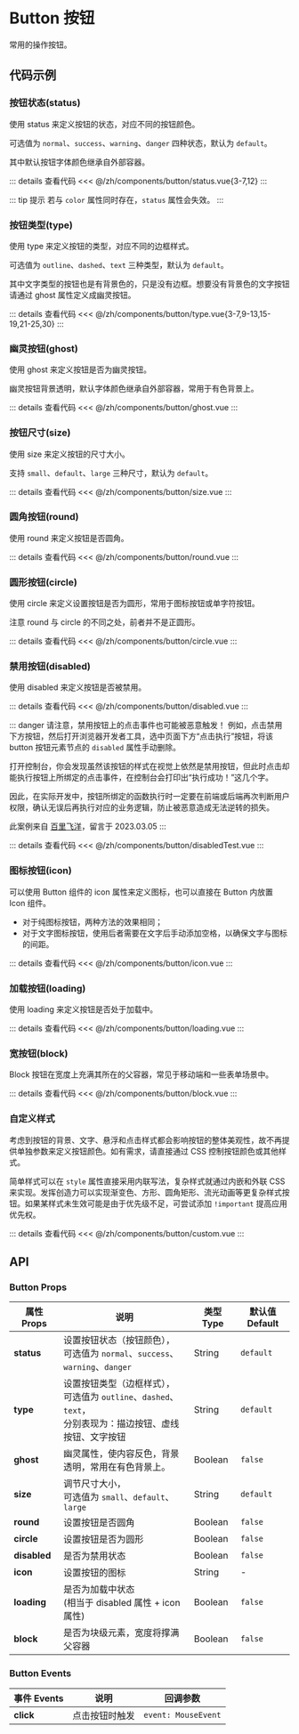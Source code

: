 # Button 按钮

常用的操作按钮。

<script setup>
import Status from './status.vue'
import Ghost from './ghost.vue'
import Type from './type.vue'
import Round from './round.vue'
import Circle from './circle.vue'
import Size from './size.vue'
import Disabled from './disabled.vue'
import DisabledTest from './disabledTest.vue'
import Icon from './icon.vue'
import Loading from './loading.vue'
import Block from './block.vue'
import Custom from './custom.vue'
</script>

## 代码示例

### 按钮状态(status)

使用 status 来定义按钮的状态，对应不同的按钮颜色。

可选值为 `normal`、`success`、`warning`、`danger` 四种状态，默认为 `default`。

其中默认按钮字体颜色继承自外部容器。

<div class="demo-block">

<Status />

::: details 查看代码
<<< @/zh/components/button/status.vue{3-7,12}
:::

</div>

::: tip 提示
若与 `color` 属性同时存在，`status` 属性会失效。
:::

### 按钮类型(type)

使用 type 来定义按钮的类型，对应不同的边框样式。

可选值为 `outline`、`dashed`、`text` 三种类型，默认为 `default`。

其中文字类型的按钮也是有背景色的，只是没有边框。想要没有背景色的文字按钮请通过 ghost 属性定义成幽灵按钮。

<div class="demo-block">

<Type />

::: details 查看代码
<<< @/zh/components/button/type.vue{3-7,9-13,15-19,21-25,30}
:::

</div>

### 幽灵按钮(ghost)

使用 ghost 来定义按钮是否为幽灵按钮。

幽灵按钮背景透明，默认字体颜色继承自外部容器，常用于有色背景上。

<div class="demo-block">

<Ghost />

::: details 查看代码
<<< @/zh/components/button/ghost.vue
:::

</div>

### 按钮尺寸(size)

使用 size 来定义按钮的尺寸大小。

支持 `small`、`default`、`large` 三种尺寸，默认为 `default`。

<div class="demo-block">

<Size />

::: details 查看代码
<<< @/zh/components/button/size.vue
:::

</div>

### 圆角按钮(round)

使用 round 来定义按钮是否圆角。

<div class="demo-block">

<Round />

::: details 查看代码
<<< @/zh/components/button/round.vue
:::

</div>

### 圆形按钮(circle)

使用 circle 来定义设置按钮是否为圆形，常用于图标按钮或单字符按钮。

注意 round 与 circle 的不同之处，前者并不是正圆形。

<div class="demo-block">

<Circle />

::: details 查看代码
<<< @/zh/components/button/circle.vue
:::

</div>

### 禁用按钮(disabled)

使用 disabled 来定义按钮是否被禁用。

<div class="demo-block">

<Disabled />

::: details 查看代码
<<< @/zh/components/button/disabled.vue
:::

</div>

::: danger 请注意，禁用按钮上的点击事件也可能被恶意触发！
例如，点击禁用下方按钮，然后打开浏览器开发者工具，选中页面下方“点击执行”按钮，将该 button 按钮元素节点的 `disabled` 属性手动删除。

打开控制台，你会发现虽然该按钮的样式在视觉上依然是禁用按钮，但此时点击却能执行按钮上所绑定的点击事件，在控制台会打印出“执行成功！”这几个字。

因此，在实际开发中，按钮所绑定的函数执行时一定要在前端或后端再次判断用户权限，确认无误后再执行对应的业务逻辑，防止被恶意造成无法逆转的损失。

此案例来自 [百里飞洋](https://github.com/Barry-Flynn)，留言于 2023.03.05
:::

<div class="demo-block">

<DisabledTest />

::: details 查看代码
<<< @/zh/components/button/disabledTest.vue
:::

</div>

### 图标按钮(icon)

可以使用 Button 组件的 icon 属性来定义图标，也可以直接在 Button 内放置 Icon 组件。

- 对于纯图标按钮，两种方法的效果相同；
- 对于文字图标按钮，使用后者需要在文字后手动添加空格，以确保文字与图标的间距。

<div class="demo-block">

<Icon />

::: details 查看代码
<<< @/zh/components/button/icon.vue
:::

</div>

### 加载按钮(loading)

使用 loading 来定义按钮是否处于加载中。

<div class="demo-block">

<Loading />

::: details 查看代码
<<< @/zh/components/button/loading.vue
:::

</div>

### 宽按钮(block)

Block 按钮在宽度上充满其所在的父容器，常见于移动端和一些表单场景中。

<div class="demo-block">

<Block />

::: details 查看代码
<<< @/zh/components/button/block.vue
:::

</div>

### 自定义样式

考虑到按钮的背景、文字、悬浮和点击样式都会影响按钮的整体美观性，故不再提供单独参数来定义按钮颜色。如有需求，请直接通过 CSS 控制按钮颜色或其他样式。

简单样式可以在 `style` 属性直接采用内联写法，复杂样式就通过内嵌和外联 CSS 来实现。发挥创造力可以实现渐变色、方形、圆角矩形、流光动画等更复杂样式按钮。如果某样式未生效可能是由于优先级不足，可尝试添加 `!important` 提高应用优先权。

<div class="demo-block">

<Custom />

::: details 查看代码
<<< @/zh/components/button/custom.vue
:::

</div>

## API

### Button Props

| 属性 Props   | 说明                                                         | 类型 Type | 默认值 Default |
| ------------ | ------------------------------------------------------------ | --------- | -------------- |
| **status**   | 设置按钮状态（按钮颜色），<br />可选值为 `normal`、`success`、`warning`、`danger` | String    | `default`      |
| **type**     | 设置按钮类型（边框样式），<br />可选值为 `outline`、`dashed`、`text`，<br />分别表现为：描边按钮、虚线按钮、文字按钮 | String    | `default`      |
| **ghost**    | 幽灵属性，使内容反色，背景透明，常用在有色背景上。           | Boolean   | `false`        |
| **size**     | 调节尺寸大小，<br />可选值为 `small`、`default`、`large`     | String    | `default`      |
| **round**    | 设置按钮是否圆角                                             | Boolean   | `false`        |
| **circle**   | 设置按钮是否为圆形                                           | Boolean   | `false`        |
| **disabled** | 是否为禁用状态                                               | Boolean   | `false`        |
| **icon**     | 设置按钮的图标                                               | String    | -              |
| **loading**  | 是否为加载中状态<br />(相当于 disabled 属性 + icon 属性)     | Boolean   | `false`        |
| **block**    | 是否为块级元素，宽度将撑满父容器                             | Boolean   | `false`        |

### Button Events

| 事件 Events | 说明           | 回调参数            |
| ----------- | -------------- | ------------------- |
| **click**   | 点击按钮时触发 | `event: MouseEvent` |

